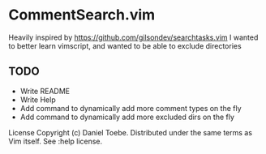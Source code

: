 # CommentSearch.vim

Heavily inspired by https://github.com/gilsondev/searchtasks.vim
I wanted to better learn vimscript, and wanted to be able to exclude directories

## TODO

- Write README
- Write Help
- Add command to dynamically add more comment types on the fly
- Add command to dynamically add more excluded dirs on the fly

License
Copyright (c) Daniel Toebe. Distributed under the same terms as Vim itself. See :help license.

